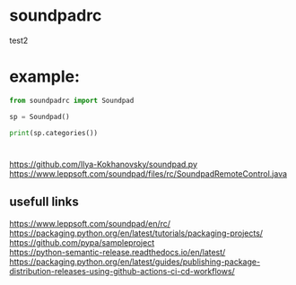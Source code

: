 # soundpadrc

test2

# example:

```python
from soundpadrc import Soundpad

sp = Soundpad()

print(sp.categories())

```

#

https://github.com/Ilya-Kokhanovsky/soundpad.py  
https://www.leppsoft.com/soundpad/files/rc/SoundpadRemoteControl.java

## usefull links

https://www.leppsoft.com/soundpad/en/rc/
https://packaging.python.org/en/latest/tutorials/packaging-projects/  
https://github.com/pypa/sampleproject  
https://python-semantic-release.readthedocs.io/en/latest/
https://packaging.python.org/en/latest/guides/publishing-package-distribution-releases-using-github-actions-ci-cd-workflows/
